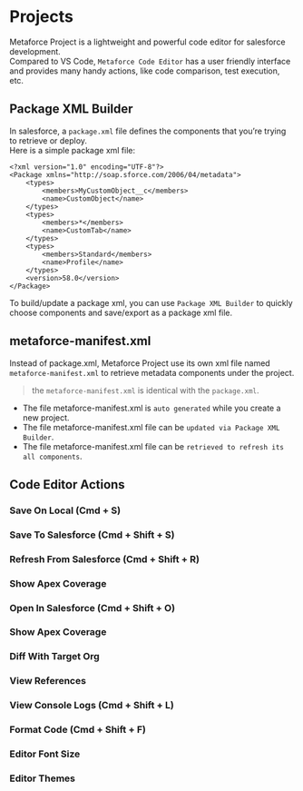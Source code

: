 # Projects

Metaforce Project is a lightweight and powerful code editor for salesforce development.  
Compared to VS Code, `Metaforce Code Editor` has a user friendly interface and provides many handy actions, like code comparison, test execution, etc.

## Package XML Builder

In salesforce, a `package.xml` file defines the components that you’re trying to retrieve or deploy.  
Here is a simple package xml file:

    <?xml version="1.0" encoding="UTF-8"?>
    <Package xmlns="http://soap.sforce.com/2006/04/metadata">
        <types>
            <members>MyCustomObject__c</members>
            <name>CustomObject</name>
        </types>
        <types>
            <members>*</members>
            <name>CustomTab</name>
        </types>
        <types>
            <members>Standard</members>
            <name>Profile</name>
        </types>
        <version>58.0</version>
    </Package>

To build/update a package xml, you can use `Package XML Builder` to quickly choose components and save/export as a package xml file.

## metaforce-manifest.xml

Instead of package.xml, Metaforce Project use its own xml file named `metaforce-manifest.xml` to retrieve metadata components under the project.

> the `metaforce-manifest.xml` is identical with the `package.xml`.

-   The file metaforce-manifest.xml is `auto generated` while you create a new project.
-   The file metaforce-manifest.xml file can be `updated via Package XML Builder`.
-   The file metaforce-manifest.xml file can be `retrieved to refresh its all components`.

## Code Editor Actions

### Save On Local (Cmd + S)

### Save To Salesforce (Cmd + Shift + S)

### Refresh From Salesforce (Cmd + Shift + R)

### Show Apex Coverage

### Open In Salesforce (Cmd + Shift + O)

### Show Apex Coverage

### Diff With Target Org

### View References

### View Console Logs (Cmd + Shift + L)

### Format Code (Cmd + Shift + F)

### Editor Font Size

### Editor Themes

